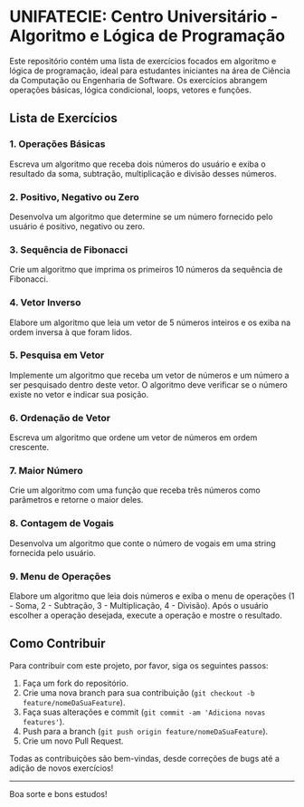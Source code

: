 # UNIFATECIE: Centro Universitário - Algoritmo e Lógica de Programação

Este repositório contém uma lista de exercícios focados em algoritmo e lógica de programação, ideal para estudantes iniciantes na área de Ciência da Computação ou Engenharia de Software. Os exercícios abrangem operações básicas, lógica condicional, loops, vetores e funções.

## Lista de Exercícios

### 1. Operações Básicas
Escreva um algoritmo que receba dois números do usuário e exiba o resultado da soma, subtração, multiplicação e divisão desses números.

### 2. Positivo, Negativo ou Zero
Desenvolva um algoritmo que determine se um número fornecido pelo usuário é positivo, negativo ou zero.

### 3. Sequência de Fibonacci
Crie um algoritmo que imprima os primeiros 10 números da sequência de Fibonacci.

### 4. Vetor Inverso
Elabore um algoritmo que leia um vetor de 5 números inteiros e os exiba na ordem inversa à que foram lidos.

### 5. Pesquisa em Vetor
Implemente um algoritmo que receba um vetor de números e um número a ser pesquisado dentro deste vetor. O algoritmo deve verificar se o número existe no vetor e indicar sua posição.

### 6. Ordenação de Vetor
Escreva um algoritmo que ordene um vetor de números em ordem crescente.

### 7. Maior Número
Crie um algoritmo com uma função que receba três números como parâmetros e retorne o maior deles.

### 8. Contagem de Vogais
Desenvolva um algoritmo que conte o número de vogais em uma string fornecida pelo usuário.

### 9. Menu de Operações
Elabore um algoritmo que leia dois números e exiba o menu de operações (1 - Soma, 2 - Subtração, 3 - Multiplicação, 4 - Divisão). Após o usuário escolher a operação desejada, execute a operação e mostre o resultado.

## Como Contribuir

Para contribuir com este projeto, por favor, siga os seguintes passos:

1. Faça um fork do repositório.
2. Crie uma nova branch para sua contribuição (`git checkout -b feature/nomeDaSuaFeature`).
3. Faça suas alterações e commit (`git commit -am 'Adiciona novas features'`).
4. Push para a branch (`git push origin feature/nomeDaSuaFeature`).
5. Crie um novo Pull Request.

Todas as contribuições são bem-vindas, desde correções de bugs até a adição de novos exercícios!

---

Boa sorte e bons estudos!